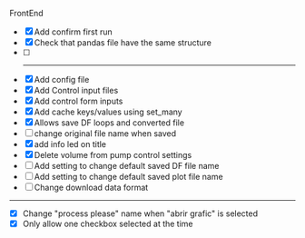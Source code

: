 FrontEnd
 - [x] Add confirm first run
 - [x] Check that pandas file have the same structure
 - [ ] -------------------
 - [x] Add config file
 - [x] Add Control input files
 - [x] Add control form inputs
 - [x] Add cache keys/values using set_many
 - [x] Allows save DF loops and converted file
 - [ ] change original file  name when saved
 - [x] add info led on title
 - [x] Delete volume from pump control settings
 - [ ] Add setting to change default saved DF file name
 - [ ] Add setting to change default saved plot file name
 - [ ] Change download data format
 -------------------------------
 - [x] Change "process please" name when "abrir grafic" is selected
 - [x] Only allow one checkbox selected at the time
